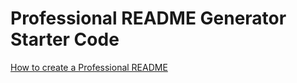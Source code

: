





# Professional README Generator Starter Code

[How to create a Professional README](https://coding-boot-camp.github.io/full-stack/github/professional-readme-guide)
